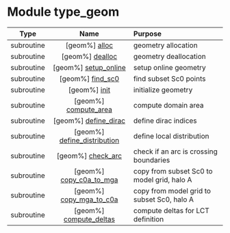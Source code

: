 # Module type_geom

| Type | Name | Purpose |
| :--: | :--: | :---------- |
| subroutine | [geom%] [alloc](https://github.com/benjaminmenetrier/bump/tree/master/src/type_geom.F90#L128) | geometry allocation |
| subroutine | [geom%] [dealloc](https://github.com/benjaminmenetrier/bump/tree/master/src/type_geom.F90#L173) | geometry deallocation |
| subroutine | [geom%] [setup_online](https://github.com/benjaminmenetrier/bump/tree/master/src/type_geom.F90#L224) | setup online geometry |
| subroutine | [geom%] [find_sc0](https://github.com/benjaminmenetrier/bump/tree/master/src/type_geom.F90#L434) | find subset Sc0 points |
| subroutine | [geom%] [init](https://github.com/benjaminmenetrier/bump/tree/master/src/type_geom.F90#L637) | initialize geometry |
| subroutine | [geom%] [compute_area](https://github.com/benjaminmenetrier/bump/tree/master/src/type_geom.F90#L720) | compute domain area |
| subroutine | [geom%] [define_dirac](https://github.com/benjaminmenetrier/bump/tree/master/src/type_geom.F90#L755) | define dirac indices |
| subroutine | [geom%] [define_distribution](https://github.com/benjaminmenetrier/bump/tree/master/src/type_geom.F90#L818) | define local distribution |
| subroutine | [geom%] [check_arc](https://github.com/benjaminmenetrier/bump/tree/master/src/type_geom.F90#L1062) | check if an arc is crossing boundaries |
| subroutine | [geom%] [copy_c0a_to_mga](https://github.com/benjaminmenetrier/bump/tree/master/src/type_geom.F90#L1113) | copy from subset Sc0 to model grid, halo A |
| subroutine | [geom%] [copy_mga_to_c0a](https://github.com/benjaminmenetrier/bump/tree/master/src/type_geom.F90#L1137) | copy from model grid to subset Sc0, halo A |
| subroutine | [geom%] [compute_deltas](https://github.com/benjaminmenetrier/bump/tree/master/src/type_geom.F90#L1198) | compute deltas for LCT definition |
